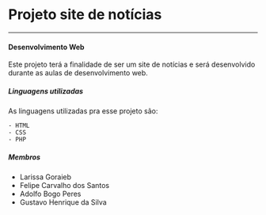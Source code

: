 # Projeto site de notícias 

 *** 

#### Desenvolvimento Web

Este projeto terá a finalidade de ser um site de notícias e será desenvolvido durante as aulas de desenvolvimento web.  


##### Linguagens utilizadas

 As linguagens utilizadas pra esse projeto são:  

    - HTML
    - CSS
    - PHP

##### Membros

- Larissa Goraieb
- Felipe Carvalho dos Santos
- Adolfo Bogo Peres
- Gustavo Henrique da Silva
